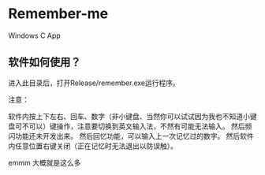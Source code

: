 # Remember-me
Windows C App

## 软件如何使用？
进入此目录后，打开Release/remember.exe运行程序。

注意：

软件内按上下左右、回车、数字（非小键盘、当然你可以试试因为我也不知道小键盘可不可以）键操作，注意要切换到英文输入法，不然有可能无法输入。
然后频闪功能还未开发出来。
然后回忆功能，可以输入上一次记忆过的数字。
然后软件内任意位置右键关闭（正在记忆时无法退出以防误触）。

emmm
大概就是这么多
